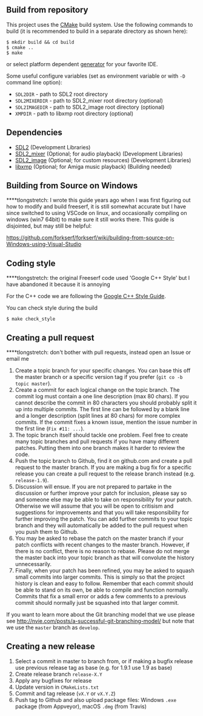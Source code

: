 
Build from repository
----------------------------

This project uses the [CMake](https://cmake.org) build system.
Use the following commands to build (it is recommended to build in a separate directory as shown here):

``` shell
$ mkdir build && cd build
$ cmake ..
$ make
```
or select platform dependent [generator](https://cmake.org/cmake/help/v3.0/manual/cmake-generators.7.html) for your favorite IDE.

Some useful configure variables (set as environment variable or with `-D` command line option):

* `SDL2DIR` - path to SDL2 root directory
* `SDL2MIXERDIR` - path to SDL2_mixer root directory (optional)
* `SDL2IMAGEDIR` - path to SDL2_image root directory (optional)
* `XMPDIR` - path to libxmp root directory (optional)

Dependencies
------------

* [SDL2](https://www.libsdl.org/download-2.0.php) (Development Libraries)
* [SDL2_mixer](https://www.libsdl.org/projects/SDL_mixer/) (Optional; for audio playback) (Development Libraries)
* [SDL2_image](https://www.libsdl.org/projects/SDL_image/) (Optional; for custom resources) (Development Libraries)
* [libxmp](http://xmp.sourceforge.net/) (Optional; for Amiga music playback) (Building needed)


Building from Source on Windows
------------

****tlongstretch:  I wrote this guide years ago when I was first figuring out how to modify and build freeserf,
   it is still somewhat accurate but I have since switched to using VSCode on linux, and occasionally compiling on
   windows (win7 64bit) to make sure it still works there.  This guide is disjointed, but may still be helpful:

https://github.com/forkserf/forkserf/wiki/building-from-source-on-Windows-using-Visual-Studio


Coding style
------------

****tlongstretch:  the original Freeserf code used 'Google C++ Style' but I have abandoned it because it is annoying  

For the C++ code we are following the [Google C++ Style Guide](http://google.github.io/styleguide/cppguide.html).

You can check style during the build

``` shell
$ make check_style
```


Creating a pull request
-----------------------

****tlongstretch:  don't bother with pull requests, instead open an Issue or email me

1. Create a topic branch for your specific changes. You can base this off the
   master branch or a specific version tag if you prefer (`git co -b topic master`).
2. Create a commit for each logical change on the topic branch. The commit log
   must contain a one line description (max 80 chars). If you cannot describe
   the commit in 80 characters you should probably split it up into multiple
   commits. The first line can be followed by a blank line and a longer
   description (split lines at 80 chars) for more complex commits. If the commit
   fixes a known issue, mention the issue number in the first line (`Fix #11:
   ...`).
3. The topic branch itself should tackle one problem. Feel free to create many
   topic branches and pull requests if you have many different patches. Putting
   them into one branch makes it harder to review the code.
4. Push the topic branch to Github, find it on github.com and create a pull
   request to the master branch. If you are making a bug fix for a specific
   release you can create a pull request to the release branch instead
   (e.g. `release-1.9`).
5. Discussion will ensue. If you are not prepared to partake in the discussion
   or further improve your patch for inclusion, please say so and someone else
   may be able to take on responsibility for your patch. Otherwise we will
   assume that you will be open to critisism and suggestions for improvements
   and that you will take responsibility for further improving the patch. You
   can add further commits to your topic branch and they will automatically be
   added to the pull request when you push them to Github.
6. You may be asked to rebase the patch on the master branch if your patch
   conflicts with recent changes to the master branch. However, if there is no
   conflict, there is no reason to rebase. Please do not merge the master back
   into your topic branch as that will convolute the history unnecessarily.
7. Finally, when your patch has been refined, you may be asked to squash small
   commits into larger commits. This is simply so that the project history is
   clean and easy to follow. Remember that each commit should be able to stand
   on its own, be able to compile and function normally. Commits that fix a
   small error or adds a few comments to a previous commit should normally just
   be squashed into that larger commit.

If you want to learn more about the Git branching model that we use please see
<http://nvie.com/posts/a-successful-git-branching-model/> but note that we use
the `master` branch as `develop`.


Creating a new release
----------------------

1. Select a commit in master to branch from, or if making a bugfix release
   use previous release tag as base (e.g. for 1.9.1 use 1.9 as base)
2. Create release branch `release-X.Y`
3. Apply any bugfixes for release
4. Update version in `CMakeLists.txt`
5. Commit and tag release (`vX.Y` or `vX.Y.Z`)
6. Push tag to Github and also upload package files: Windows `.exe` package (from Appveyor), macOS `.dmg` (from Travis)
